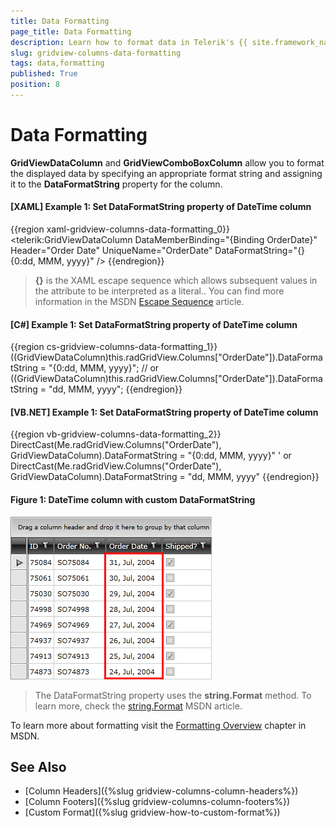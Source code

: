 ```yaml
---
title: Data Formatting
page_title: Data Formatting
description: Learn how to format data in Telerik's {{ site.framework_name }} DataGrid by specifying an appropriate format string and assigning it to the DataFormatString property.
slug: gridview-columns-data-formatting
tags: data,formatting
published: True
position: 8
---
```


# Data Formatting

__GridViewDataColumn__ and __GridViewComboBoxColumn__ allow you to format the displayed data by specifying an appropriate format string and assigning it to the __DataFormatString__ property for the column.

#### __[XAML] Example 1: Set DataFormatString property of DateTime column__

{{region xaml-gridview-columns-data-formatting_0}}
	<telerik:GridViewDataColumn DataMemberBinding="{Binding OrderDate}"
	                Header="Order Date"
	                UniqueName="OrderDate"
	                DataFormatString="{} {0:dd, MMM, yyyy}" />
{{endregion}}

>__{}__ is the XAML escape sequence which allows subsequent values in the attribute to be interpreted as a literal.. You can find more information in the MSDN [Escape Sequence](http://msdn.microsoft.com/en-us/library/ms744986.aspx) article.

#### __[C#] Example 1: Set DataFormatString property of DateTime column__

{{region cs-gridview-columns-data-formatting_1}}
	((GridViewDataColumn)this.radGridView.Columns["OrderDate"]).DataFormatString = "{0:dd, MMM, yyyy}";
	// or
	((GridViewDataColumn)this.radGridView.Columns["OrderDate"]).DataFormatString = "dd, MMM, yyyy";
{{endregion}}

#### __[VB.NET] Example 1: Set DataFormatString property of DateTime column__

{{region vb-gridview-columns-data-formatting_2}}
	DirectCast(Me.radGridView.Columns("OrderDate"), GridViewDataColumn).DataFormatString = "{0:dd, MMM, yyyy}"
	' or
	DirectCast(Me.radGridView.Columns("OrderDate"), GridViewDataColumn).DataFormatString = "dd, MMM, yyyy"
{{endregion}}

#### __Figure 1: DateTime column with custom DataFormatString__

![Telerik {{ site.framework_name }} DataGrid Data Formatting 1](images/RadGridView_DataFormatting_1.png)

>The DataFormatString property uses the __string.Format__ method. To learn more, check the [string.Format](http://msdn.microsoft.com/en-us/library/system.string.format.aspx) MSDN article.

To learn more about formatting visit the [Formatting Overview](http://msdn.microsoft.com/en-us/library/26etazsy.aspx) chapter in MSDN.

## See Also

 * [Column Headers]({%slug gridview-columns-column-headers%})
 * [Column Footers]({%slug gridview-columns-column-footers%})
 * [Custom Format]({%slug gridview-how-to-custom-format%})
